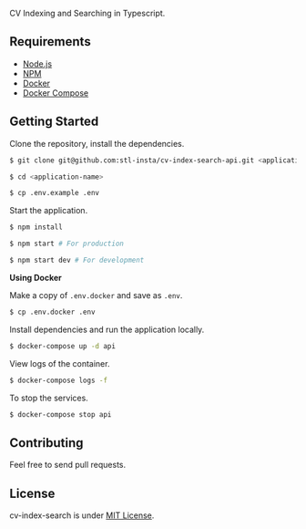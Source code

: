 CV Indexing and Searching in Typescript.

## Requirements

- [Node.js](https://yarnpkg.com/en/docs/install)
- [NPM](https://docs.npmjs.com/getting-started/installing-node)
- [Docker](https://docs.docker.com/install/)
- [Docker Compose](https://docs.docker.com/compose/install/)

## Getting Started

Clone the repository, install the dependencies.

```bash
$ git clone git@github.com:stl-insta/cv-index-search-api.git <application-name>

$ cd <application-name>

$ cp .env.example .env
```

Start the application.

```bash
$ npm install

$ npm start # For production

$ npm start dev # For development
```

**Using Docker**

Make a copy of `.env.docker` and save as `.env`.

```bash
$ cp .env.docker .env
```

Install dependencies and run the application locally.

```bash
$ docker-compose up -d api
```

View logs of the container.

```bash
$ docker-compose logs -f
```

To stop the services.

```bash
$ docker-compose stop api
```

## Contributing

Feel free to send pull requests.

## License

cv-index-search is under [MIT License](LICENSE).
